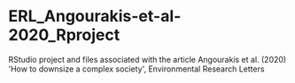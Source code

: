 # ERL_Angourakis-et-al-2020_Rproject
RStudio project and files associated with the article Angourakis et al. (2020) 'How to downsize a complex society', Environmental Research Letters
